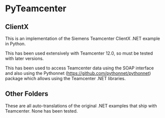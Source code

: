 # PyTeamcenter

## ClientX 

This is an implementation of the Siemens Teamcenter ClientX .NET example in Python.

This has been used extensively with Teamcenter 12.0, so must be tested with later versions.

This has been used to access Teamcenter data using the SOAP interface and also using the Pythonnet (https://github.com/pythonnet/pythonnet) package which allows using the Teamcenter .NET libraries.

## Other Folders

These are all auto-translations of the original .NET examples that ship with Teamcenter.  None has been tested.

